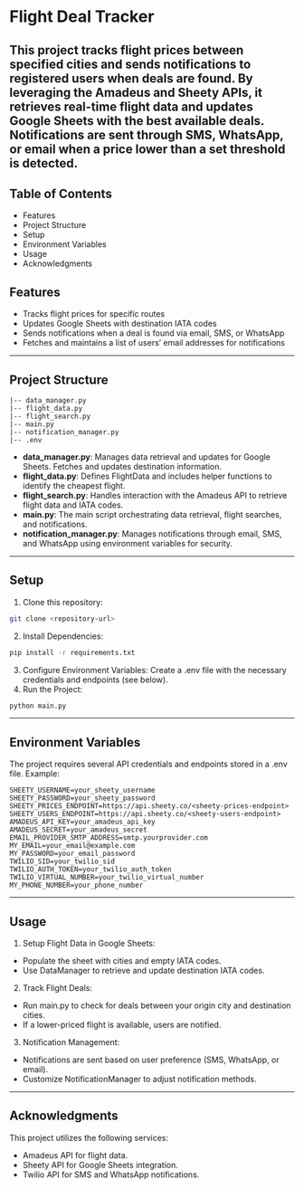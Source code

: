 # Flight Deal Tracker
This project tracks flight prices between specified cities and sends notifications to registered users when deals are found. By leveraging the Amadeus and Sheety APIs, it retrieves real-time flight data and updates Google Sheets with the best available deals. Notifications are sent through SMS, WhatsApp, or email when a price lower than a set threshold is detected.
---
## Table of Contents
- Features
- Project Structure
- Setup
- Environment Variables
- Usage
- Acknowledgments
## Features
- Tracks flight prices for specific routes
- Updates Google Sheets with destination IATA codes
- Sends notifications when a deal is found via email, SMS, or WhatsApp
- Fetches and maintains a list of users’ email addresses for notifications
---
## Project Structure
```plaintext
|-- data_manager.py
|-- flight_data.py
|-- flight_search.py
|-- main.py
|-- notification_manager.py
|-- .env
```
- **data_manager.py**: Manages data retrieval and updates for Google Sheets. Fetches and updates destination information.
- **flight_data.py**: Defines FlightData and includes helper functions to identify the cheapest flight.
- **flight_search.py**: Handles interaction with the Amadeus API to retrieve flight data and IATA codes.
- **main.py**: The main script orchestrating data retrieval, flight searches, and notifications.
- **notification_manager.py**: Manages notifications through email, SMS, and WhatsApp using environment variables for security.
---
## Setup
1. Clone this repository:
```bash
git clone <repository-url>
```
2. Install Dependencies:
```bash
pip install -r requirements.txt
```
3. Configure Environment Variables: Create a .env file with the necessary credentials and endpoints (see below).
4. Run the Project:
```bash
python main.py
```
--- 
## Environment Variables
The project requires several API credentials and endpoints stored in a .env file. Example:
```plaintext
SHEETY_USERNAME=your_sheety_username
SHEETY_PASSWORD=your_sheety_password
SHEETY_PRICES_ENDPOINT=https://api.sheety.co/<sheety-prices-endpoint>
SHEETY_USERS_ENDPOINT=https://api.sheety.co/<sheety-users-endpoint>
AMADEUS_API_KEY=your_amadeus_api_key
AMADEUS_SECRET=your_amadeus_secret
EMAIL_PROVIDER_SMTP_ADDRESS=smtp.yourprovider.com
MY_EMAIL=your_email@example.com
MY_PASSWORD=your_email_password
TWILIO_SID=your_twilio_sid
TWILIO_AUTH_TOKEN=your_twilio_auth_token
TWILIO_VIRTUAL_NUMBER=your_twilio_virtual_number
MY_PHONE_NUMBER=your_phone_number
```
---
## Usage
1. Setup Flight Data in Google Sheets:
  - Populate the sheet with cities and empty IATA codes.
  - Use DataManager to retrieve and update destination IATA codes.
2. Track Flight Deals:
  - Run main.py to check for deals between your origin city and destination cities.
  - If a lower-priced flight is available, users are notified.
3. Notification Management:
  - Notifications are sent based on user preference (SMS, WhatsApp, or email).
  - Customize NotificationManager to adjust notification methods.
---
## Acknowledgments
This project utilizes the following services:
- Amadeus API for flight data.
- Sheety API for Google Sheets integration.
- Twilio API for SMS and WhatsApp notifications.
